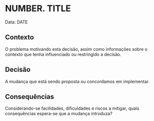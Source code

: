 # NUMBER. TITLE

Data: DATE

## Contexto

O problema motivando esta decisão, assim como informações sobre o contexto que tenha influenciado ou restringido a decisão.

## Decisão

A mudança que está sendo proposta ou concordamos em implementar.

## Consequências

Considerando-se facilidades, dificuldades e riscos a mitigar, quais consequências espera-se que a mudança introduza?